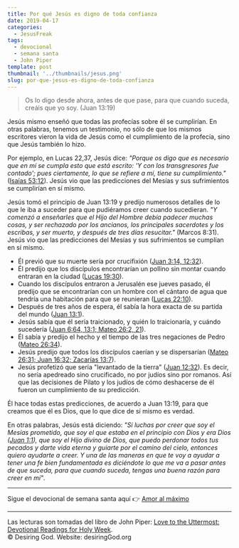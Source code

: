 ```yaml
---
title: Por qué Jesús es digno de toda confianza
date: 2019-04-17
categories:
  - JesusFreak
tags:
  - devocional
  - semana santa
  - John Piper
template: post
thumbnail: '../thumbnails/jesus.png'
slug: por-que-jesus-es-digno-de-toda-confianza
---
```


> Os lo digo desde ahora, antes de que pase, para que cuando suceda, creáis que yo soy. (Juan 13:19)

Jesús mismo enseñó que todas las profecías sobre él se cumplirían. En otras palabras, tenemos un testimonio, no sólo de que los mismos escritores vieron la vida de Jesús como el cumplimiento de la profecía, sino que Jesús también lo hizo.

Por ejemplo, en Lucas 22,37, Jesús dice: _"Porque os digo que es necesario que en mí se cumpla esto que está escrito: 'Y con los transgresores fue contado'; pues ciertamente, lo que se refiere a mí, tiene su cumplimiento."_ ([Isaías 53:12](https://www.biblegateway.com/passage/?search=Isa%C3%ADas+53%3A12&version=LBLA)). Jesús vio que las predicciones del Mesías y sus sufrimientos se cumplirían en sí mismo.

Jesús tomó el principio de Juan 13:19 y predijo numerosos detalles de lo que le iba a suceder para que pudiéramos creer cuando sucedieran. _"Y comenzó a enseñarles que el Hijo del Hombre debía padecer muchas cosas, y ser rechazado por los ancianos, los principales sacerdotes y los escribas, y ser muerto, y después de tres días resucitar."_ (Marcos 8:31). Jesús vio que las predicciones del Mesías y sus sufrimientos se cumplían en sí mismo.

- Él previó que su muerte sería por crucifixión ([Juan 3:14, 12:32](https://www.biblegateway.com/passage/?search=Juan+3%3A14%2C+12%3A32&version=LBLA)).
- Él predijo que los discípulos encontrarían un pollino sin montar cuando entraran en la ciudad ([Lucas 19:30](https://www.biblegateway.com/passage/?search=Lucas+19%3A30&version=LBLA)).
- Cuando los discípulos entraron a Jerusalén ese jueves pasado, él predijo que se encontrarían con un hombre con el cántaro de agua que tendría una habitación para que se reunieran ([Lucas 22:10](https://www.biblegateway.com/passage/?search=Lucas+22%3A10&version=LBLA)).
- Después de tres años de espera, él sabía la hora exacta de su partida del mundo ([Juan 13:1](https://www.biblegateway.com/passage/?search=Juan+13%3A1&version=LBLA)).
- Jesús sabía que él sería traicionado, y quién lo traicionaría, y cuándo sucedería ([Juan 6:64, 13:1; Mateo 26:2, 21](https://www.biblegateway.com/passage/?search=Juan+6%3A64%2C+13%3A1%3B+Mateo+26%3A2%2C+21&version=LBLA)).
- Él sabía y predijo el hecho y el tiempo de las tres negaciones de Pedro ([Mateo 26:34](https://www.biblegateway.com/passage/?search=Mateo+26%3A34&version=LBLA)).
- Jesús predijo que todos los discípulos caerían y se dispersarían ([Mateo 26:31; Juan 16:32; Zacarías 13:7](https://www.biblegateway.com/passage/?search=Mateo+26%3A31%3B+Juan+16%3A32%3B+Zacar%C3%ADas+13%3A7&version=LBLA)).
- Jesús profetizó que sería "levantado de la tierra" ([Juan 12:32](https://www.biblegateway.com/passage/?search=Juan+12%3A32&version=LBLA)). Es decir, no sería apedreado sino crucificado, no por judíos sino por romanos. Así que las decisiones de Pilato y los judíos de cómo deshacerse de él fueron un cumplimiento de su predicción.

Él hace todas estas predicciones, de acuerdo a Juan 13:19, para que creamos que él es Dios, que lo que dice de sí mismo es verdad.

En otras palabras, Jesús está diciendo: _"Si luchas por creer que soy el Mesías prometido, que soy el que estaba en el principio con Dios y era Dios ([Juan 1:1](https://www.biblegateway.com/passage/?search=Juan+1%3A1&version=LBLA)), que soy el Hijo divino de Dios, que puedo perdonar todos tus pecados y darte vida eterna y guiarte por el camino del cielo, entonces quiero ayudarte a creer. Y una de las maneras en que te voy a ayudar a tener una fe bien fundamentada es diciéndote lo que me va a pasar antes de que suceda, para que cuando suceda, tengas una buena razón para creer en mí"_.

---

Sigue el devocional de semana santa aquí 👉 [Amor al máximo](/amor-al-maximo)

---

Las lecturas son tomadas del libro de John Piper: [Love to the Uttermost: Devotional Readings for Holy Week](https://www.desiringgod.org/books/love-to-the-uttermost).<br>
© Desiring God. Website: desiringGod.org
